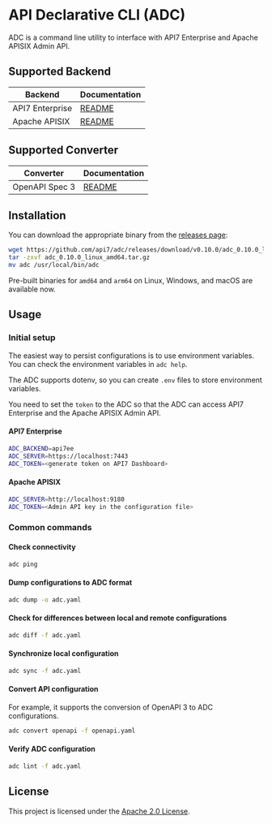 # API Declarative CLI (ADC)

ADC is a command line utility to interface with API7 Enterprise and Apache APISIX Admin API.

## Supported Backend

| Backend         | Documentation                           |
| --------------- | --------------------------------------- |
| API7 Enterprise | [README](libs/backend-api7/README.md)   |
| Apache APISIX   | [README](libs/backend-apisix/README.md) |

## Supported Converter

| Converter      | Documentation                              |
| -------------- | ------------------------------------------ |
| OpenAPI Spec 3 | [README](libs/converter-openapi/README.md) |

## Installation

You can download the appropriate binary from the [releases page](https://github.com/api7/adc/releases):

```bash
wget https://github.com/api7/adc/releases/download/v0.10.0/adc_0.10.0_linux_amd64.tar.gz
tar -zxvf adc_0.10.0_linux_amd64.tar.gz
mv adc /usr/local/bin/adc
```

Pre-built binaries for `amd64` and `arm64` on Linux, Windows, and macOS are available now.

## Usage

### Initial setup

The easiest way to persist configurations is to use environment variables. You can check the environment variables in `adc help`.

The ADC supports dotenv, so you can create `.env` files to store environment variables.

You need to set the `token` to the ADC so that the ADC can access API7 Enterprise and the Apache APISIX Admin API.

#### API7 Enterprise

```bash
ADC_BACKEND=api7ee
ADC_SERVER=https://localhost:7443
ADC_TOKEN=<generate token on API7 Dashboard>
```

#### Apache APISIX

```bash
ADC_SERVER=http://localhost:9180
ADC_TOKEN=<Admin API key in the configuration file>
```

### Common commands

#### Check connectivity

```bash
adc ping
```

#### Dump configurations to ADC format

```bash
adc dump -o adc.yaml
```

#### Check for differences between local and remote configurations

```bash
adc diff -f adc.yaml
```

#### Synchronize local configuration

```bash
adc sync -f adc.yaml
```

#### Convert API configuration

For example, it supports the conversion of OpenAPI 3 to ADC configurations.

```bash
adc convert openapi -f openapi.yaml
```

#### Verify ADC configuration

```bash
adc lint -f adc.yaml
```

## License

This project is licensed under the [Apache 2.0 License](LICENSE).

